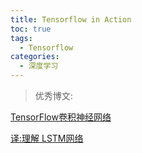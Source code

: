 ```yaml
---
title: Tensorflow in Action
toc: true
tags:
  - Tensorflow
categories:
  - 深度学习
---
```




<!--more-->

> 优秀博文: 

[TensorFlow卷积神经网络](http://www.jianshu.com/p/058df80a6de1)

[译:理解 LSTM网络](http://www.jianshu.com/p/9dc9f41f0b29)



